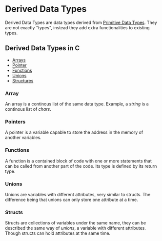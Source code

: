 # Derived Data Types
Derived Data Types are data types derived from [Primitive Data Types](../Week-1-C/CS50x_Primitive-Data-Types.md).
They are not exactly "types", instead they add extra functionalities to existing types.

## Derived Data Types in C
- [Arrays](./CS50x_Arrays.md)
- [Pointer](../Week-4-Memory/CS50x_Pointer.md)
- [Functions](../Week-1-C/CS50x_Functions.md)
- [Unions](Unions)
- [Structures](../Week-3-Algorithms/CS50x_Structures.md)

### Array
An array is a continous list of the same data type. Example, a *string* is a continous list of *chars*.

### Pointers
A pointer is a variable capable to store the address in the memory of another variables.

### Functions 
A function is a contained block of code with one or more statements that can be called from another part of the code. Its type is defined by its return type.

### Unions
Unions are variables with different attributes, very similar to structs. The difference being that unions can only store one attribute at a time.

### Structs
Structs are collections of variables under the same name, they can be described the same way of *unions*, a variable with different attributes. Though structs can hold attributes at the same time.


